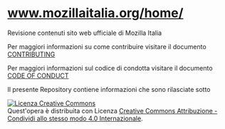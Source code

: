 # www.mozillaitalia.org/home/
Revisione contenuti sito web ufficiale di Mozilla Italia

Per maggiori informazioni su come contribuire visitare il documento [CONTRIBUTING](https://github.com/MozillaItalia/www.mozillaitalia.org/blob/master/CONTRIBUTING.md)

Per maggiori informazioni sul codice di condotta visitare il documento [CODE OF CONDUCT](https://github.com/MozillaItalia/www.mozillaitalia.org/blob/master/CODE_OF_CONDUCT.md)

Il presente Repository contiene informazioni che sono rilasciate sotto 

<a style="text-align: center;" rel="license" href="http://creativecommons.org/licenses/by-sa/4.0/"><img alt="Licenza Creative Commons" style="border-width:0" src="https://i.creativecommons.org/l/by-sa/4.0/88x31.png" /></a><br />Quest'opera è distribuita con Licenza <a rel="license" href="http://creativecommons.org/licenses/by-sa/4.0/">Creative Commons Attribuzione - Condividi allo stesso modo 4.0 Internazionale</a>.
